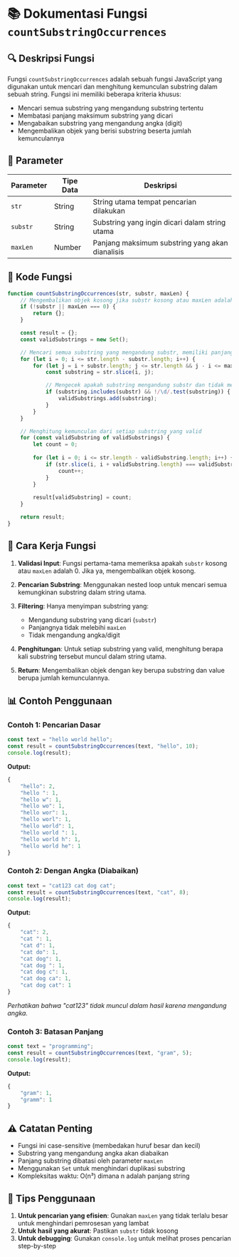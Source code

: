 # 📚 Dokumentasi Fungsi `countSubstringOccurrences`

## 🔍 Deskripsi Fungsi

Fungsi `countSubstringOccurrences` adalah sebuah fungsi JavaScript yang digunakan untuk mencari dan menghitung kemunculan substring dalam sebuah string. Fungsi ini memiliki beberapa kriteria khusus:

- Mencari semua substring yang mengandung substring tertentu
- Membatasi panjang maksimum substring yang dicari
- Mengabaikan substring yang mengandung angka (digit)
- Mengembalikan objek yang berisi substring beserta jumlah kemunculannya

## 📝 Parameter

| Parameter | Tipe Data | Deskripsi |
|-----------|-----------|-----------|
| `str` | String | String utama tempat pencarian dilakukan |
| `substr` | String | Substring yang ingin dicari dalam string utama |
| `maxLen` | Number | Panjang maksimum substring yang akan dianalisis |

## 🔧 Kode Fungsi

```javascript
function countSubstringOccurrences(str, substr, maxLen) {
    // Mengembalikan objek kosong jika substr kosong atau maxLen adalah 0
    if (!substr || maxLen === 0) {
        return {};
    }

    const result = {};
    const validSubstrings = new Set();

    // Mencari semua substring yang mengandung substr, memiliki panjang <= maxLen, dan tidak mengandung angka
    for (let i = 0; i <= str.length - substr.length; i++) {
        for (let j = i + substr.length; j <= str.length && j - i <= maxLen; j++) {
            const substring = str.slice(i, j);

            // Mengecek apakah substring mengandung substr dan tidak memiliki angka
            if (substring.includes(substr) && !/\d/.test(substring)) {
                validSubstrings.add(substring);
            }
        }
    }

    // Menghitung kemunculan dari setiap substring yang valid
    for (const validSubstring of validSubstrings) {
        let count = 0;
        
        for (let i = 0; i <= str.length - validSubstring.length; i++) {
            if (str.slice(i, i + validSubstring.length) === validSubstring) {
                count++;
            }
        }
        
        result[validSubstring] = count;
    }

    return result;
}
```

## 🎯 Cara Kerja Fungsi

1. **Validasi Input**: Fungsi pertama-tama memeriksa apakah `substr` kosong atau `maxLen` adalah 0. Jika ya, mengembalikan objek kosong.

2. **Pencarian Substring**: Menggunakan nested loop untuk mencari semua kemungkinan substring dalam string utama.

3. **Filtering**: Hanya menyimpan substring yang:
   - Mengandung substring yang dicari (`substr`)
   - Panjangnya tidak melebihi `maxLen`
   - Tidak mengandung angka/digit

4. **Penghitungan**: Untuk setiap substring yang valid, menghitung berapa kali substring tersebut muncul dalam string utama.

5. **Return**: Mengembalikan objek dengan key berupa substring dan value berupa jumlah kemunculannya.

## 📊 Contoh Penggunaan

### Contoh 1: Pencarian Dasar
```javascript
const text = "hello world hello";
const result = countSubstringOccurrences(text, "hello", 10);
console.log(result);
```

**Output:**
```javascript
{
    "hello": 2,
    "hello ": 1,
    "hello w": 1,
    "hello wo": 1,
    "hello wor": 1,
    "hello worl": 1,
    "hello world": 1,
    "hello world ": 1,
    "hello world h": 1,
    "hello world he": 1
}
```

### Contoh 2: Dengan Angka (Diabaikan)
```javascript
const text = "cat123 cat dog cat";
const result = countSubstringOccurrences(text, "cat", 8);
console.log(result);
```

**Output:**
```javascript
{
    "cat": 2,
    "cat ": 1,
    "cat d": 1,
    "cat do": 1,
    "cat dog": 1,
    "cat dog ": 1,
    "cat dog c": 1,
    "cat dog ca": 1,
    "cat dog cat": 1
}
```

*Perhatikan bahwa "cat123" tidak muncul dalam hasil karena mengandung angka.*

### Contoh 3: Batasan Panjang
```javascript
const text = "programming";
const result = countSubstringOccurrences(text, "gram", 5);
console.log(result);
```

**Output:**
```javascript
{
    "gram": 1,
    "gramm": 1
}
```

## ⚠️ Catatan Penting

- Fungsi ini case-sensitive (membedakan huruf besar dan kecil)
- Substring yang mengandung angka akan diabaikan
- Panjang substring dibatasi oleh parameter `maxLen`
- Menggunakan `Set` untuk menghindari duplikasi substring
- Kompleksitas waktu: O(n³) dimana n adalah panjang string

## 🚀 Tips Penggunaan

1. **Untuk pencarian yang efisien**: Gunakan `maxLen` yang tidak terlalu besar untuk menghindari pemrosesan yang lambat
2. **Untuk hasil yang akurat**: Pastikan `substr` tidak kosong
3. **Untuk debugging**: Gunakan `console.log` untuk melihat proses pencarian step-by-step
